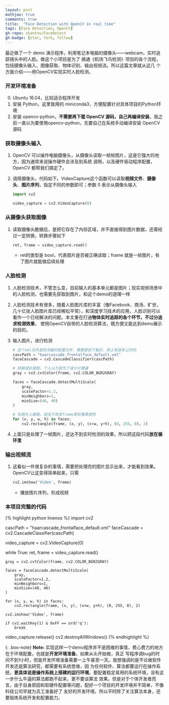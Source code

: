 ```yaml
---
layout: post
mathjax: true
comments: true
title:  "Face Detection with OpenCV in real time"
tags: [Face Detection, OpenCV]
gh-repo: shantnu/FaceDetect
gh-badge: [star, fork, follow]
---
```


最近做了一个 demo 演示程序，利用笔记本电脑的摄像头——webcam，实时追踪镜头中的人脸。做这个小项目是为了
搞通《机场飞鸟检测》项目的各个流程，包括摄像头输入、图像获取、物体识别、输出视频流。所以这篇文章就从这几
个方面介绍——用OpenCV实现实时人脸检测。


### 开发环境准备
0. Ubuntu 16.04，比较适合程序开发  
1. 安装 Python，这里我用的 miniconda3，方便配置针对具体项目的Python环境  
2. 安装 opencv-python，**不需要再下载 OpenCV 源码，自己再编译安装**，我之前一直以为要使用opencv-python，先要自己在系统手动编译安装 OpenCV 源码


### 获取摄像头输入
1. OpenCV 可以操作电脑摄像头，从摄像头读取一帧帧图片，这是它强大的地方，因为通常来说操作硬件会涉及到系统
调用，以及硬件驱动程序配置，OpenCV 都帮我们搞定了。

2. 调用摄像头，代码如下。VideoCapture这个函数可以读取**视频文件**、**摄像头**、**图片序列**，指定不同的参数即可；参数 0 表示从摄像头输入
    ```python
    import cv2

    video_capture = cv2.VideoCapture(0)
    ```


### 从摄像头获取图像
1. 读取摄像头数据后，是把它存在了内存区域，并不直接得到图片数据，还需经过一定转换，转换步骤如下
    ```python
    ret, frame = video_capture.read()
    ```
    - ret的类型是 bool，代表图片是否被正确读取；frame 就是一帧图片，有了图片就能做后续处理


### 人脸检测
1. 人脸检测技术，不管怎么变，目前输入的基本单元都是图片；现实视频场景中的人脸检测，也需要先获取到图片，和这个demo的道理一样

2. 人脸检测技术有很多，随着人脸图片库的丰富（像Facebook、商汤、旷世，几十亿张人脸图片库已经稀松平常），和深度学习技术的应用，人脸识别可以看作一个已经解决的问题。本文重在打通**物体实时追踪的各个环节，不过分追求检测效果**，
使用OpenCV自带的人脸检测算法，既方便又能达到demo展示的目的。

3. 输入图片，进行检测
    ```python
    # 这个xml文件是检测器的配置文件，需要提前下载好，网上有很多公开的
    cascPath = "haarcascade_frontalface_default.xml"
    faceCascade = cv2.CascadeClassifier(cascPath)

    # 转换成灰度图，个人认为是为了减少计算量
    gray = cv2.cvtColor(frame, cv2.COLOR_BGR2GRAY)

    faces = faceCascade.detectMultiScale(
        gray,
        scaleFactor=1.2,
        minNeighbors=1,
        minSize=(40, 40)
    )

    # 在图片上画框，相当于改变frame某些像素颜色
    for (x, y, w, h) in faces:
        cv2.rectangle(frame, (x, y), (x+w, y+h), (0, 255, 0), 2)
    ```
4. 上面只是处理了一帧图片，还达不到实时检测的效果，所以把这段代码**放在循环里**


### 输出视频流
1. 这看似一件很复杂的事情，需要把处理完的图片显示出来，才能看到效果。OpenCV让这变得简单起来，只需
    ```python
    cv2.imshow('Video', frame)
    ```
    - 播放图片序列，形成视频


### 本项目完整的代码
{% highlight python linenos %}
import cv2

cascPath = "haarcascade_frontalface_default.xml"
faceCascade = cv2.CascadeClassifier(cascPath)

video_capture = cv2.VideoCapture(0)

while True:
    ret, frame = video_capture.read()

    gray = cv2.cvtColor(frame, cv2.COLOR_BGR2GRAY)

    faces = faceCascade.detectMultiScale(
        gray,
        scaleFactor=1.2,
        minNeighbors=1,
        minSize=(40, 40)
    )

    for (x, y, w, h) in faces:
        cv2.rectangle(frame, (x, y), (x+w, y+h), (0, 255, 0), 2)

    cv2.imshow('Video', frame)

    if cv2.waitKey(1) & 0xFF == ord('q'):
        break

video_capture.release()
cv2.destroyAllWindows()
{% endhighlight %}


{: .box-note}
**Note:** 实现这样一个demo程序并不是困难的事情，费心费力的地方在于环境配置，也就是**开发环境准备**。如果从头开始做，真正
写程序调bug的时间不到1小时，但是开发环境准备需要一上午甚至一天。我想强调的是不论做软件开发还是算法研究，都需要有系统思维，因
为任何软件、算法都要运行在操作系统，**更具体说是操作系统上搭建的运行环境**，要配置稳定易用的系统环境，没有这一步什么牛逼的算法都跑不起来，更不要谈算法
效果。但是对于个体开发者而言，由于自身原因和软硬件配置等问题，配好一个项目的开发环境并不简单，不像科技公司早就为员工准备好了
友好的开发环境，所以平时除了关注算法本身，还要锻炼系统开发和配置能力。